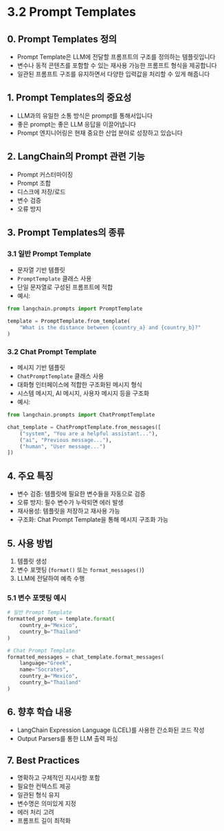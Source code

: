 # 3.2 Prompt Templates

## 0. Prompt Templates 정의
- Prompt Template은 LLM에 전달할 프롬프트의 구조를 정의하는 템플릿입니다
- 변수나 동적 콘텐츠를 포함할 수 있는 재사용 가능한 프롬프트 형식을 제공합니다
- 일관된 프롬프트 구조를 유지하면서 다양한 입력값을 처리할 수 있게 해줍니다

## 1. Prompt Templates의 중요성
- LLM과의 유일한 소통 방식은 prompt를 통해서입니다
- 좋은 prompt는 좋은 LLM 응답을 이끌어냅니다
- Prompt 엔지니어링은 현재 중요한 산업 분야로 성장하고 있습니다

## 2. LangChain의 Prompt 관련 기능
- Prompt 커스터마이징
- Prompt 조합
- 디스크에 저장/로드
- 변수 검증
- 오류 방지

## 3. Prompt Templates의 종류

### 3.1 일반 Prompt Template
- 문자열 기반 템플릿
- `PromptTemplate` 클래스 사용
- 단일 문자열로 구성된 프롬프트에 적합
- 예시:
```python
from langchain.prompts import PromptTemplate

template = PromptTemplate.from_template(
    "What is the distance between {country_a} and {country_b}?"
)
```

### 3.2 Chat Prompt Template
- 메시지 기반 템플릿
- `ChatPromptTemplate` 클래스 사용
- 대화형 인터페이스에 적합한 구조화된 메시지 형식
- 시스템 메시지, AI 메시지, 사용자 메시지 등을 구조화
- 예시:
```python
from langchain.prompts import ChatPromptTemplate

chat_template = ChatPromptTemplate.from_messages([
    ("system", "You are a helpful assistant..."),
    ("ai", "Previous message..."),
    ("human", "User message...")
])
```

## 4. 주요 특징
- 변수 검증: 템플릿에 필요한 변수들을 자동으로 검증
- 오류 방지: 필수 변수가 누락되면 에러 발생
- 재사용성: 템플릿을 저장하고 재사용 가능
- 구조화: Chat Prompt Template을 통해 메시지 구조화 가능

## 5. 사용 방법
1. 템플릿 생성
2. 변수 포맷팅 (`format()` 또는 `format_messages()`)
3. LLM에 전달하여 예측 수행

### 5.1 변수 포맷팅 예시
```python
# 일반 Prompt Template
formatted_prompt = template.format(
    country_a="Mexico",
    country_b="Thailand"
)

# Chat Prompt Template
formatted_messages = chat_template.format_messages(
    language="Greek",
    name="Socrates",
    country_a="Mexico",
    country_b="Thailand"
)
```

## 6. 향후 학습 내용
- LangChain Expression Language (LCEL)를 사용한 간소화된 코드 작성
- Output Parsers를 통한 LLM 출력 파싱

## 7. Best Practices
- 명확하고 구체적인 지시사항 포함
- 필요한 컨텍스트 제공
- 일관된 형식 유지
- 변수명은 의미있게 지정
- 에러 처리 고려
- 프롬프트 길이 최적화